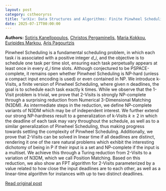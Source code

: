 ```yaml
---
layout: post
category: cstheoryrss
title: "arXiv: Data Structures and Algorithms: Finite Pinwheel Scheduling: the k-Visits Problem"
date: 2025-07-17T00:00:00
---
```


**Authors:** [Sotiris Kanellopoulos](https://dblp.uni-trier.de/search?q=Sotiris+Kanellopoulos), [Christos Pergaminelis](https://dblp.uni-trier.de/search?q=Christos+Pergaminelis), [Maria Kokkou](https://dblp.uni-trier.de/search?q=Maria+Kokkou), [Euripides Markou](https://dblp.uni-trier.de/search?q=Euripides+Markou), [Aris Pagourtzis](https://dblp.uni-trier.de/search?q=Aris+Pagourtzis)

Pinwheel Scheduling is a fundamental scheduling problem, in which each task
$i$ is associated with a positive integer $d\_i$, and the objective is to
schedule one task per time slot, ensuring each task perpetually appears at
least once in every $d\_i$ time slots. Although conjectured to be
PSPACE-complete, it remains open whether Pinwheel Scheduling is NP-hard (unless
a compact input encoding is used) or even contained in NP.
We introduce k-Visits, a finite version of Pinwheel Scheduling, where given n
deadlines, the goal is to schedule each task exactly k times. While we observe
that the 1-Visit problem is trivial, we prove that 2-Visits is strongly
NP-complete through a surprising reduction from Numerical 3-Dimensional
Matching (N3DM). As intermediate steps in the reduction, we define NP-complete
variants of N3DM which may be of independent interest. We further extend our
strong NP-hardness result to a generalization of k-Visits $k\geq 2$ in which
the deadline of each task may vary throughout the schedule, as well as to a
similar generalization of Pinwheel Scheduling, thus making progress towards
settling the complexity of Pinwheel Scheduling.
Additionally, we prove that 2-Visits can be solved in linear time if all
deadlines are distinct, rendering it one of the rare natural problems which
exhibit the interesting dichotomy of being in P if their input is a set and
NP-complete if the input is a multiset. We achieve this through a Turing
reduction from 2-Visits to a variation of N3DM, which we call Position
Matching. Based on this reduction, we also show an FPT algorithm for 2-Visits
parameterized by a value related to how close the input deadlines are to each
other, as well as a linear-time algorithm for instances with up to two distinct
deadlines.

[Read original post](http://arxiv.org/abs/2507.11681v1)
